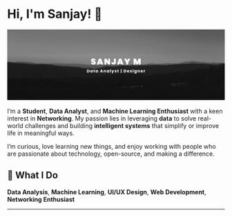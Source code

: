 # Hi, I'm Sanjay! 👋

![Welcome Banner](https://github.com/SanjaayM7/SanjaayM7/blob/d4d1f7746741a878756eb91f35bf70337755bc70/Readme%20Banner.png)

I’m a **Student**, **Data Analyst**, and **Machine Learning Enthusiast** with a keen interest in **Networking**. My passion lies in leveraging **data** to solve real-world challenges and building **intelligent systems** that simplify or improve life in meaningful ways.

I’m curious, love learning new things, and enjoy working with people who are passionate about technology, open-source, and making a difference.

## 🌟 What I Do

**Data Analysis**, **Machine Learning**, **UI/UX Design**, **Web Development**, **Networking Enthusiast**

---
